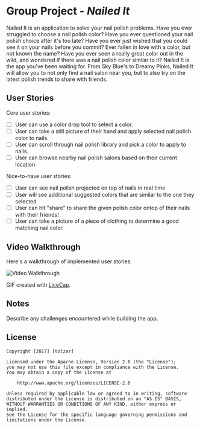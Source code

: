 # Group Project - *Nailed It*

Nailed It is an application to solve your nail polish problems. Have you ever struggled to choose a nail polish color? Have you ever questioned your nail polish choice after it's too late? Have you ever just wished that you could see it on your nails before you commit? Ever fallen in love with a color, but not known the name? Have you ever seen a really great color out in the wild, and wondered if there was a nail polish color similar to it? Nailed It is the app you've been waiting for. From Sky Blue's to Dreamy Pinks, Nailed It will allow you to not only find a nail salon near you, but to also try on the latest polish trends to share with friends.

## User Stories

Core user stories:

- [ ] User can use a color drop tool to select a color.
- [ ] User can take a still picture of their hand and apply selected
  nail polish color to nails.
- [ ] User can scroll through nail polish library and pick a color to
  apply to nails.
- [ ] User can browse nearby nail polish salons based on their current
  location

Nice-to-have user stories:
- [ ] User can see nail polish projected on top of nails in real time
- [ ] User will see additional suggested colors that are similar to the
  one they selected
- [ ] User can hit "share" to share the given polish color ontop of
  their nails with their friends!
- [ ] User can take a picture of a piece of clothing to determine a good
  matching nail color.

## Video Walkthrough

Here's a walkthrough of implemented user stories:

<img src='http://i.imgur.com/link/to/your/gif/file.gif' title='Video Walkthrough' width='' alt='Video Walkthrough' />

GIF created with [LiceCap](http://www.cockos.com/licecap/).

## Notes

Describe any challenges encountered while building the app.

## License

    Copyright [2017] [tolzar]

    Licensed under the Apache License, Version 2.0 (the "License");
    you may not use this file except in compliance with the License.
    You may obtain a copy of the License at

        http://www.apache.org/licenses/LICENSE-2.0

    Unless required by applicable law or agreed to in writing, software
    distributed under the License is distributed on an "AS IS" BASIS,
    WITHOUT WARRANTIES OR CONDITIONS OF ANY KIND, either express or implied.
    See the License for the specific language governing permissions and
    limitations under the License.
